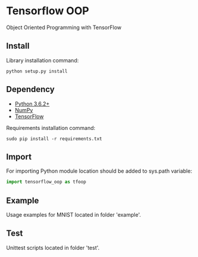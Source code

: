 # Tensorflow OOP
Object Oriented Programming with TensorFlow

## Install
Library installation command:
```
python setup.py install
```

## Dependency
* [Python 3.6.2+](https://www.python.org/downloads/release/python-362)
* [NumPy](https://github.com/numpy/numpy)
* [TensorFlow](https://github.com/tensorflow/tensorflow)

Requirements installation command:
```
sudo pip install -r requirements.txt
```

## Import
For importing Python module location should be added to sys.path variable:
```python
import tensorflow_oop as tfoop
```

## Example
Usage examples for MNIST located in folder 'example'.

## Test
Unittest scripts located in folder 'test'.
